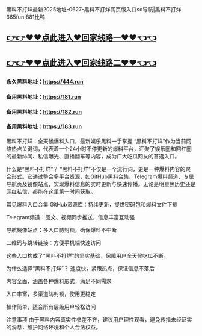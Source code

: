 黑料不打烊最新2025地址-0627-黑料不打烊网页版入口so导航|黑料不打烊665fun|881比鸭

## [👉👉♥♥点此进入♥回家线路一♥♥👈👈](https://unpkg.com/182run/index.html)
## [👉👉♥♥点此进入♥回家线路二♥♥👈👈](https://unpkg.com/182-1run/index.html)

#### 永久黑料地址：https://444.run
#### 备用黑料地址：https://181.run
#### 备用黑料地址：https://182.run
#### 备用黑料地址：https://183.run

黑料不打烊：全天候爆料入口，最新娱乐黑料一手掌握
“黑料不打烊”作为当前网络热点关键词，代表着一个24小时不停更新的爆料平台，汇聚了娱乐圈和网红圈的最新绯闻、私信曝光、直播翻车等内容，成为广大吃瓜网友的首选入口。

什么是“黑料不打烊”？
“黑料不打烊”不仅是一个流行词，更是一种爆料内容的聚合形式。它通过整合多平台资源，如GitHub黑料合集、Telegram爆料频道、专属导航页及镜像站点，实现爆料信息的实时更新与快速传播。无论是明星黑历史还是网红私信，都能在这里第一时间获取。

常见爆料入口合集
GitHub资源库：持续更新，提供密码包和爆料文件下载

Telegram频道：图文、视频同步推送，信息丰富互动强

导航镜像站点：多入口防封锁，确保爆料不中断

二维码与跳转链接：方便手机端快速访问

这些入口构成了“黑料不打烊”的坚实基础，保障用户全天候吃瓜不断。

为什么选择“黑料不打烊”？
速度快，紧跟热点，保证信息不落后

内容全面，涵盖各种爆料形式，满足不同需求

入口丰富，多渠道防封锁，使用更稳定

操作简单，适合所有层级用户轻松访问

注意事项
由于黑料内容真实性参差不齐，建议用户理性观看，避免传播未经证实的消息，维护网络环境和个人合法权益。










